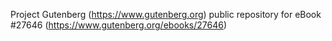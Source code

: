 Project Gutenberg (https://www.gutenberg.org) public repository for eBook #27646 (https://www.gutenberg.org/ebooks/27646)
